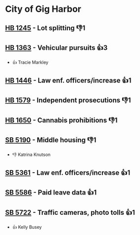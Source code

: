 # City of Gig Harbor

## [HB 1245](/bill/2023-24/hb/1245/) - Lot splitting  👎1 

## [HB 1363](/bill/2023-24/hb/1363/) - Vehicular pursuits 👍3  
* 👍 Tracie Markley

## [HB 1446](/bill/2023-24/hb/1446/) - Law enf. officers/increase 👍1  

## [HB 1579](/bill/2023-24/hb/1579/) - Independent prosecutions  👎1 

## [HB 1650](/bill/2023-24/hb/1650/) - Cannabis prohibitions  👎1 

## [SB 5190](/bill/2023-24/sb/5190/) - Middle housing  👎1 
* 👎 Katrina Knutson

## [SB 5361](/bill/2023-24/sb/5361/) - Law enf. officers/increase 👍1  

## [SB 5586](/bill/2023-24/sb/5586/) - Paid leave data 👍1  

## [SB 5722](/bill/2023-24/sb/5722/) - Traffic cameras, photo tolls 👍1  
* 👍 Kelly Busey